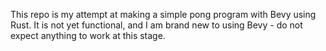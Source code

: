This repo is my attempt at making a simple pong program with Bevy using Rust. It is not yet functional, and I am brand new to using Bevy - do not expect anything to work at this stage.
